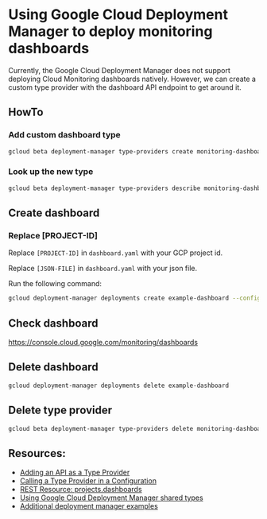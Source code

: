 # Using Google Cloud Deployment Manager to deploy monitoring dashboards

Currently, the Google Cloud Deployment Manager does not support deploying Cloud Monitoring dashboards natively. However, we can create a custom type provider with the dashboard API endpoint to get around it.

## HowTo

### Add custom dashboard type
```bash
gcloud beta deployment-manager type-providers create monitoring-dashboardv1type --api-options-file=options.yaml --descriptor-url='https://monitoring.googleapis.com/$discovery/rest?version=v1'
```

### Look up the new type
```bash
gcloud beta deployment-manager type-providers describe monitoring-dashboardv1type
```

## Create dashboard

### Replace [PROJECT-ID]
Replace `[PROJECT-ID]` in `dashboard.yaml` with your GCP project id.

Replace `[JSON-FILE]` in `dashboard.yaml` with your json file.

Run the following command:

```bash
gcloud deployment-manager deployments create example-dashboard --config dashboard.yaml
```

## Check dashboard
https://console.cloud.google.com/monitoring/dashboards

## Delete dashboard
```bash
gcloud deployment-manager deployments delete example-dashboard
```

## Delete type provider
```bash
gcloud beta deployment-manager type-providers delete monitoring-dashboardv1type
```

## Resources:
* [Adding an API as a Type Provider](https://cloud.google.com/deployment-manager/docs/configuration/type-providers/creating-type-provider)
* [Calling a Type Provider in a Configuration](https://cloud.google.com/deployment-manager/docs/configuration/type-providers/calling-type-provider)
* [REST Resource: projects.dashboards](https://cloud.google.com/monitoring/api/ref_v3/rest/v1/projects.dashboards)
* [Using Google Cloud Deployment Manager shared types](https://medium.com/google-cloud/using-google-cloud-deployment-manager-shared-types-f5c3609687b0)
* [Additional deployment manager examples](https://github.com/GoogleCloudPlatform/cloud-foundation-toolkit/tree/master/dm)
